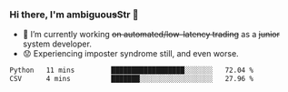 ### Hi there, I'm ambiguou~~s~~Str 👋

<!--
**ambiguoustexture/ambiguoustexture** is a ✨ _special_ ✨ repository because its `README.md` (this file) appears on your GitHub profile.

Here are some ideas to get you started:
-->
- 🔭 I’m currently working ~~on automated/low-latency trading~~ as a ~~junior~~ system developer.
- :worried: Experiencing imposter syndrome still, and even worse.

<!--START_SECTION:waka-->

```txt
Python   11 mins         ██████████████████░░░░░░░   72.04 %
CSV      4 mins          ███████░░░░░░░░░░░░░░░░░░   27.96 %
```

<!--END_SECTION:waka-->
